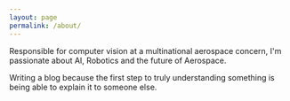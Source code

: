 ```yaml
---
layout: page
permalink: /about/
---
```


Responsible for computer vision at a multinational aerospace concern, I'm passionate about AI, Robotics and the future of Aerospace.


Writing a blog because the first step to truly understanding something is being able to explain it to someone else.
